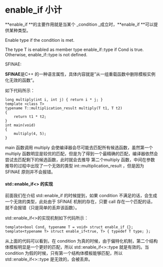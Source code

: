 # enable\_if 小计

**enable\_if **的主要作用就是当某个 _condition _成立时，**enable\_if **可以提供某种类型。

Enable type if the condition is met.

The type T is enabled as member type enable\_if::type if Cond is true. Otherwise, enable\_if::type is not defined.

SFINAE:

**SFINAE**是C++ 的一种语言属性，具体内容就是”从一组重载函数中删除模板实例化无效的函数”。

如下代码所示：

```
long multiply(int i, int j) { return i * j; }
template <class T> 
typename T::multiplication_result multiply(T t1, T t2)
{
    return t1 * t2;
}
int main(void)
{
    multiply(4, 5);
}
```

main 函数调用 multiply 会使编译器会尽可能去匹配所有候选函数，虽然第一个 multiply 函数明显是较优的匹配，但是为了得到一个最精确的匹配，编译器依然会尝试去匹配剩下的候选函数，此时就会去推导 第二个multiply 函数，中间在参数推导的过程中出现了一个无效的类型 int::multiplication\_result ，但是因为 SFINAE 原则并不会报错。

#### std::enable\_if&lt;&gt; 的实现

前面我们在介绍 std::enable\_if 的时候提到，如果 condition 不满足的话，会生成一个无效的类型，此处由于 SFINAE 机制的存在，只要 call 存在一个匹配的话，就不会报错（只是简单的丢弃该函数）。

std::enable\_if&lt;&gt;的实现机制如下代码所示：

```
template<bool Cond, typename T = void> struct enable_if {};
template<typename T> struct enable_if<true, T> { typedef T type; };
```

从上面的代码可以看到，在 condition 为真的时候，由于偏特化机制，第二个结构体模板明显是一个更好的匹配，所以 std::enable\_if&lt;&gt;::type 就是有效的。当 condition 为假的时候，只有第一个结构体模板能够匹配，所以 std::enable\_if&lt;&gt;::type 是无效的，会被丢弃。

